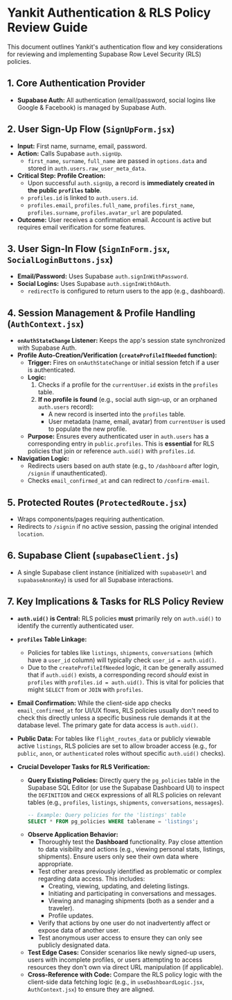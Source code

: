 # Yankit Authentication & RLS Policy Review Guide

This document outlines Yankit's authentication flow and key considerations for reviewing and implementing Supabase Row Level Security (RLS) policies.

## 1. Core Authentication Provider

*   **Supabase Auth:** All authentication (email/password, social logins like Google & Facebook) is managed by Supabase Auth.

## 2. User Sign-Up Flow (`SignUpForm.jsx`)

*   **Input:** First name, surname, email, password.
*   **Action:** Calls Supabase `auth.signUp`.
    *   `first_name`, `surname`, `full_name` are passed in `options.data` and stored in `auth.users.raw_user_meta_data`.
*   **Critical Step: Profile Creation:**
    *   Upon successful `auth.signUp`, a record is **immediately created in the public `profiles` table**.
    *   `profiles.id` is linked to `auth.users.id`.
    *   `profiles.email`, `profiles.full_name`, `profiles.first_name`, `profiles.surname`, `profiles.avatar_url` are populated.
*   **Outcome:** User receives a confirmation email. Account is active but requires email verification for some features.

## 3. User Sign-In Flow (`SignInForm.jsx`, `SocialLoginButtons.jsx`)

*   **Email/Password:** Uses Supabase `auth.signInWithPassword`.
*   **Social Logins:** Uses Supabase `auth.signInWithOAuth`.
    *   `redirectTo` is configured to return users to the app (e.g., dashboard).

## 4. Session Management & Profile Handling (`AuthContext.jsx`)

*   **`onAuthStateChange` Listener:** Keeps the app's session state synchronized with Supabase Auth.
*   **Profile Auto-Creation/Verification (`createProfileIfNeeded` function):**
    *   **Trigger:** Fires on `onAuthStateChange` or initial session fetch if a user is authenticated.
    *   **Logic:**
        1.  Checks if a profile for the `currentUser.id` exists in the `profiles` table.
        2.  **If no profile is found** (e.g., social auth sign-up, or an orphaned `auth.users` record):
            *   A new record is inserted into the `profiles` table.
            *   User metadata (name, email, avatar) from `currentUser` is used to populate the new profile.
    *   **Purpose:** Ensures every authenticated user in `auth.users` has a corresponding entry in `public.profiles`. This is **essential** for RLS policies that join or reference `auth.uid()` with `profiles.id`.
*   **Navigation Logic:**
    *   Redirects users based on auth state (e.g., to `/dashboard` after login, `/signin` if unauthenticated).
    *   Checks `email_confirmed_at` and can redirect to `/confirm-email`.

## 5. Protected Routes (`ProtectedRoute.jsx`)

*   Wraps components/pages requiring authentication.
*   Redirects to `/signin` if no active session, passing the original intended `location`.

## 6. Supabase Client (`supabaseClient.js`)

*   A single Supabase client instance (initialized with `supabaseUrl` and `supabaseAnonKey`) is used for all Supabase interactions.

## 7. Key Implications & Tasks for RLS Policy Review

*   **`auth.uid()` is Central:** RLS policies **must** primarily rely on `auth.uid()` to identify the currently authenticated user.
*   **`profiles` Table Linkage:**
    *   Policies for tables like `listings`, `shipments`, `conversations` (which have a `user_id` column) will typically check `user_id = auth.uid()`.
    *   Due to the `createProfileIfNeeded` logic, it can be generally assumed that if `auth.uid()` exists, a corresponding record *should* exist in `profiles` with `profiles.id = auth.uid()`. This is vital for policies that might `SELECT` from or `JOIN` with `profiles`.
*   **Email Confirmation:** While the client-side app checks `email_confirmed_at` for UI/UX flows, RLS policies usually don't need to check this directly unless a specific business rule demands it at the database level. The primary gate for data access is `auth.uid()`.
*   **Public Data:** For tables like `flight_routes_data` or publicly viewable active `listings`, RLS policies are set to allow broader access (e.g., for `public`, `anon`, or `authenticated` roles without specific `auth.uid()` checks).

*   **Crucial Developer Tasks for RLS Verification:**
    *   **Query Existing Policies:** Directly query the `pg_policies` table in the Supabase SQL Editor (or use the Supabase Dashboard UI) to inspect the `DEFINITION` and `CHECK` expressions of all RLS policies on relevant tables (e.g., `profiles`, `listings`, `shipments`, `conversations`, `messages`).
        ```sql
        -- Example: Query policies for the 'listings' table
        SELECT * FROM pg_policies WHERE tablename = 'listings';
        ```
    *   **Observe Application Behavior:**
        *   Thoroughly test the **Dashboard** functionality. Pay close attention to data visibility and actions (e.g., viewing personal stats, listings, shipments). Ensure users only see their own data where appropriate.
        *   Test other areas previously identified as problematic or complex regarding data access. This includes:
            *   Creating, viewing, updating, and deleting listings.
            *   Initiating and participating in conversations and messages.
            *   Viewing and managing shipments (both as a sender and a traveler).
            *   Profile updates.
        *   Verify that actions by one user do not inadvertently affect or expose data of another user.
        *   Test anonymous user access to ensure they can only see publicly designated data.
    *   **Test Edge Cases:** Consider scenarios like newly signed-up users, users with incomplete profiles, or users attempting to access resources they don't own via direct URL manipulation (if applicable).
    *   **Cross-Reference with Code:** Compare the RLS policy logic with the client-side data fetching logic (e.g., in `useDashboardLogic.jsx`, `AuthContext.jsx`) to ensure they are aligned.
</harkdown>